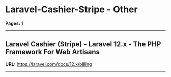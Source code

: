 # Laravel-Cashier-Stripe - Other

**Pages:** 1

---

## Laravel Cashier (Stripe) - Laravel 12.x - The PHP Framework For Web Artisans

**URL:** https://laravel.com/docs/12.x/billing

---
